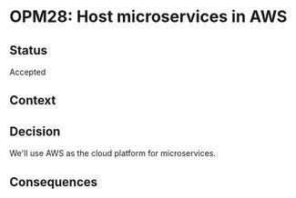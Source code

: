 # OPM28: Host microservices in AWS

## Status
Accepted

## Context

## Decision
We'll use AWS as the cloud platform for microservices.

## Consequences